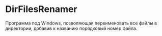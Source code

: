 DirFilesRenamer
===============

Программа под Windows, позволяющая переименовать все файлы в директории, добавив к названию порядковый номер файла.
